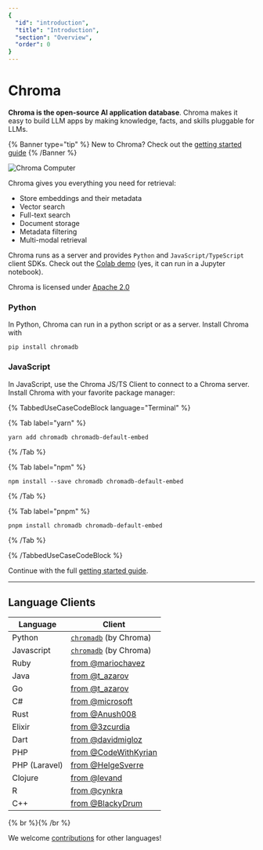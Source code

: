 ```yaml
---
{
  "id": "introduction",
  "title": "Introduction",
  "section": "Overview",
  "order": 0
}
---
```


# Chroma

**Chroma is the open-source AI application database**. Chroma makes it easy to build LLM apps by making knowledge, facts, and skills pluggable for LLMs.

{% Banner type="tip" %}
New to Chroma? Check out the [getting started guide](./getting-started)
{% /Banner %}

![Chroma Computer](/computer.svg)

Chroma gives you everything you need for retrieval:

- Store embeddings and their metadata
- Vector search
- Full-text search
- Document storage
- Metadata filtering
- Multi-modal retrieval

Chroma runs as a server and provides `Python` and `JavaScript/TypeScript` client SDKs. Check out the [Colab demo](https://colab.research.google.com/drive/1QEzFyqnoFxq7LUGyP1vzR4iLt9PpCDXv?usp=sharing) (yes, it can run in a Jupyter notebook).

Chroma is licensed under [Apache 2.0](https://github.com/chroma-core/chroma/blob/main/LICENSE)

### Python
In Python, Chroma can run in a python script or as a server. Install Chroma with

```shell
pip install chromadb
```

### JavaScript
In JavaScript, use the Chroma JS/TS Client to connect to a Chroma server. Install Chroma with your favorite package manager:

{% TabbedUseCaseCodeBlock language="Terminal" %}

{% Tab label="yarn" %}
```terminal
yarn add chromadb chromadb-default-embed 
```
{% /Tab %}

{% Tab label="npm" %}
```terminal
npm install --save chromadb chromadb-default-embed
```
{% /Tab %}

{% Tab label="pnpm" %}
```terminal
pnpm install chromadb chromadb-default-embed 
```
{% /Tab %}

{% /TabbedUseCaseCodeBlock %}


Continue with the full [getting started guide](./getting-started).


***

## Language Clients

| Language      | Client                                                                                                                   |
|---------------|--------------------------------------------------------------------------------------------------------------------------|
| Python        | [`chromadb`](https://pypistats.org/packages/chromadb) (by Chroma)                                                        |
| Javascript    | [`chromadb`](https://www.npmjs.com/package/chromadb) (by Chroma)                                                         |
| Ruby          | [from @mariochavez](https://github.com/mariochavez/chroma)                                                               |
| Java          | [from @t_azarov](https://github.com/amikos-tech/chromadb-java-client)                                                    |
| Go            | [from @t_azarov](https://github.com/amikos-tech/chroma-go)                                                               |
| C#            | [from @microsoft](https://github.com/microsoft/semantic-kernel/tree/main/dotnet/src/Connectors/Connectors.Memory.Chroma) |
| Rust          | [from @Anush008](https://crates.io/crates/chromadb)                                                                      |
| Elixir        | [from @3zcurdia](https://hex.pm/packages/chroma/)                                                                        |
| Dart          | [from @davidmigloz](https://pub.dev/packages/chromadb)                                                                   |
| PHP           | [from @CodeWithKyrian](https://github.com/CodeWithKyrian/chromadb-php)                                                   |
| PHP (Laravel) | [from @HelgeSverre](https://github.com/helgeSverre/chromadb)                                                             |
| Clojure       | [from @levand](https://github.com/levand/clojure-chroma-client)                                                          |
| R             | [from @cynkra](https://cynkra.github.io/rchroma/)                                                                       |
| C++           | [from @BlackyDrum](https://github.com/BlackyDrum/chromadb-cpp)                                                           |


{% br %}{% /br %}

We welcome [contributions](/markdoc/content/docs/overview/contributing.md) for other languages!


